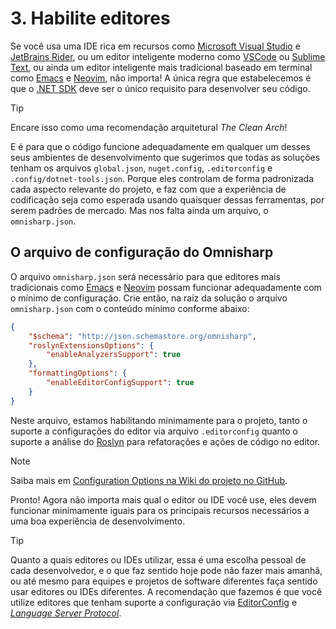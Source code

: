 # 3. Habilite editores

Se você usa uma IDE rica em recursos como [Microsoft Visual Studio][VISUALSTUDIO] e [JetBrains Rider][RIDER], ou um editor inteligente moderno como [VSCode][VSCODE] ou [Sublime Text][SUBLIMETEXT], ou ainda um editor inteligente mais tradicional baseado em terminal como [Emacs][EMACS] e [Neovim][NEOVIM], não importa! A única regra que estabelecemos é que o [.NET SDK][DOTNET] deve ser o único requisito para desenvolver seu código.

> [!TIP]
> Encare isso como uma recomendação arquitetural _The Clean Arch_!

E é para que o código funcione adequadamente em qualquer um desses seus ambientes de desenvolvimento que sugerimos que todas as soluções tenham os arquivos `global.json`, `nuget.config`, `.editorconfig` e `.config/dotnet-tools.json`. Porque eles controlam de forma padronizada cada aspecto relevante do projeto, e faz com que a experiência de codificação seja como esperada usando quaisquer dessas ferramentas, por serem padrões de mercado. Mas nos falta ainda um arquivo, o `omnisharp.json`.

## O arquivo de configuração do Omnisharp

O arquivo `omnisharp.json` será necessário para que editores mais tradicionais como [Emacs][EMACS] e [Neovim][NEOVIM] possam funcionar adequadamente com o mínimo de configuração. Crie então, na raiz da solução o arquivo `omnisharp.json` com o conteúdo mínimo conforme abaixo:

```json
{
    "$schema": "http://json.schemastore.org/omnisharp",
    "roslynExtensionsOptions": {
        "enableAnalyzersSupport": true
    },
    "formattingOptions": {
        "enableEditorConfigSupport": true
    }
}
```

Neste arquivo, estamos habilitando minimamente para o projeto, tanto o suporte a configurações do editor via arquivo `.editorconfig` quanto o suporte a análise do [Roslyn][ROSLYN] para refatorações e ações de código no editor.

> [!NOTE]
> Saiba mais em [Configuration Options na Wiki do projeto no GitHub][OMNISHARP_WIKICONFIG].

Pronto! Agora não importa mais qual o editor ou IDE você use, eles devem funcionar minimamente iguais para os principais recursos necessários a uma boa experiência de desenvolvimento.

> [!TIP]
> Quanto a quais editores ou IDEs utilizar, essa é uma escolha pessoal de cada desenvolvedor, e o que faz sentido hoje pode não fazer mais amanhã, ou até mesmo para equipes e projetos de software diferentes faça sentido usar editores ou IDEs diferentes. A recomendação que fazemos é que você utilize editores que tenham suporte a configuração via [EditorConfig][EDITORCONFIG] e [_Language Server Protocol_][LSP].

<!-- links -->
[VISUALSTUDIO]: https://www.visualstudio.com
[RIDER]: https://www.jetbrains.com/pt-br/rider
[VSCODE]: https://code.visualstudio.com
[SUBLIMETEXT]: https://www.sublimetext.com
[EMACS]: https://www.gnu.org/software/emacs
[NEOVIM]: https://neovim.io
[DOTNET]: https://dot.net
[OMNISHARP_WIKICONFIG]: https://github.com/OmniSharp/omnisharp-roslyn/wiki/Configuration-Options
[ROSLYN]: https://github.com/dotnet/roslyn
[EDITORCONFIG]: https://editorconfig.org
[LSP]: https://en.wikipedia.org/wiki/Language_Server_Protocol